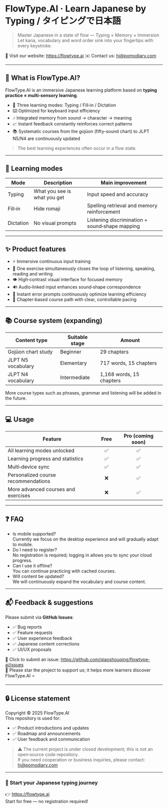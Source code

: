 # FlowType.AI · Learn Japanese by Typing / タイピングで日本語
> Master Japanese in a state of flow — Typing × Memory × Immersion
> Let kana, vocabulary and word order sink into your fingertips with every keystroke.

📍 Visit our website: https://flowtype.ai
✉️ Contact us: hi@pomodiary.com

---

## 🌊 What is FlowType.AI?

FlowType.AI is an immersive Japanese learning platform based on **typing practice × multi‑sensory learning**.

- 🎯 Three learning modes: Typing / Fill‑in / Dictation
- ⌨️ Optimized for keyboard input efficiency
- 🎶 Integrated memory from sound → character → meaning
- 📈 Instant feedback constantly reinforces correct patterns
- 📚 Systematic courses from the gojūon (fifty-sound chart) to JLPT N5/N4 are continuously updated

> The best learning experiences often occur in a flow state.

---

## 🧩 Learning modes

| Mode | Description | Main improvement |
|------|------|------|
| Typing | What you see is what you get | Input speed and accuracy |
| Fill‑in | Hide romaji | Spelling retrieval and memory reinforcement |
| Dictation | No visual prompts | Listening discrimination + sound‑shape mapping |

---

## ✨ Product features

- ⚡ Immersive continuous input training
- 🔁 One exercise simultaneously closes the loop of listening, speaking, reading and writing
- 👁️ High‑contrast visual interface for focused memory
- 🔊 Audio‑linked input enhances sound‑shape correspondence
- 🎯 Instant error prompts continuously optimize learning efficiency
- 🧭 Chapter‑based course path with clear, controllable pacing

---

## 📚 Course system (expanding)

| Content type | Suitable stage | Amount |
|--------|--------|-----|
| Gojūon chart study | Beginner | 29 chapters |
| JLPT N5 vocabulary | Elementary | 717 words, 15 chapters |
| JLPT N4 vocabulary | Intermediate | 1,168 words, 15 chapters |

More course types such as phrases, grammar and listening will be added in the future.

---

## 💻 Usage

| Feature | Free | Pro (coming soon) |
|---------|:---:|:---:|
| All learning modes unlocked | ✅ | ✅ |
| Learning progress and statistics | ✅ | ✅ |
| Multi‑device sync | ✅ | ✅ |
| Personalized course recommendations | ❌ | ✅ |
| More advanced courses and exercises | ❌ | ✅ |

---

## ❓ FAQ

- Is mobile supported?  
  Currently we focus on the desktop experience and will gradually adapt to mobile.
- Do I need to register?  
  No registration is required; logging in allows you to sync your cloud progress.
- Can I use it offline?  
  You can continue practicing with cached courses.
- Will content be updated?  
  We will continuously expand the vocabulary and course content.

---

## 📬 Feedback & suggestions

Please submit via **GitHub Issues**:

- ✅ Bug reports
- ✅ Feature requests
- ✅ User experience feedback
- ✅ Japanese content corrections
- ✅ UI/UX proposals

📌 Click to submit an issue: https://github.com/qiaoshouqing/flowtype-ai/issues  
📌 Please star the project to support us; it helps more learners discover FlowType.AI ⭐

---

## 🔒 License statement

Copyright © 2025 FlowType.AI  
This repository is used for:

- ✅ Product introductions and updates
- ✅ Roadmap and announcements
- ✅ User feedback and communication

> ⚠️ The current project is under closed development; this is not an open‑source code repository.  
If you need cooperation or business inquiries, please contact: hi@pomodiary.com

---

### 🎌 Start your Japanese typing journey

👉 https://flowtype.ai  
Start for free — no registration required!
